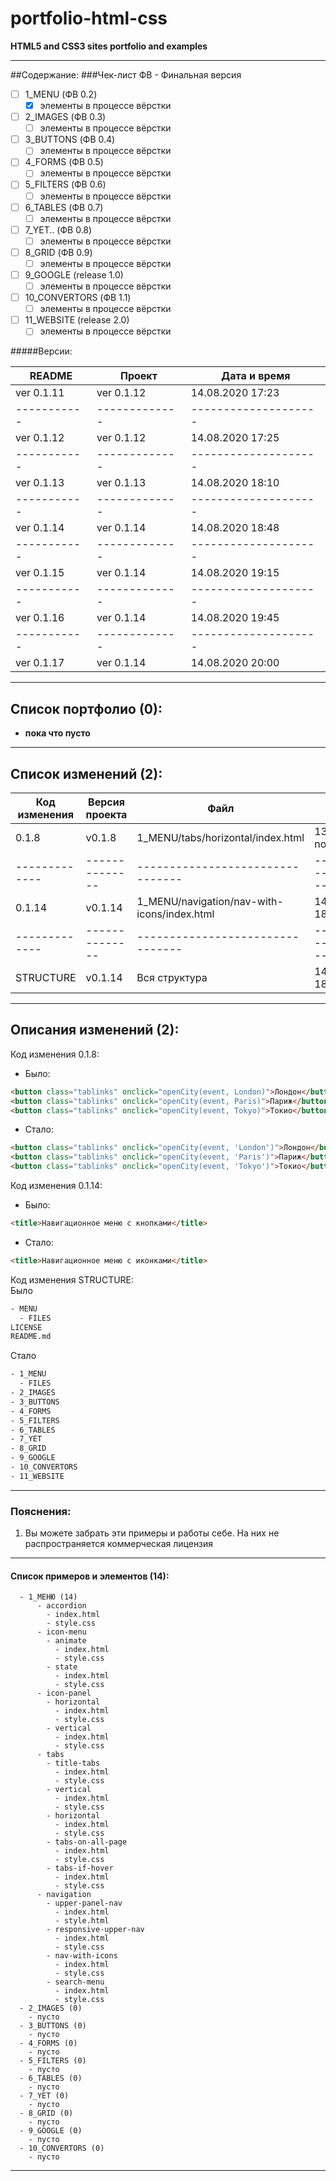 # portfolio-html-css
**HTML5 and CSS3 sites portfolio and examples**<br>
<hr>

##Содержание:
###Чек-лист
ФВ - Финальная версия

- [ ] 1_MENU (ФВ 0.2)
  - [x] элементы в процессе вёрстки
- [ ] 2_IMAGES (ФВ 0.3)
  - [ ] элементы в процессе вёрстки
- [ ] 3_BUTTONS (ФВ 0.4)
  - [ ] элементы в процессе вёрстки
- [ ] 4_FORMS (ФВ 0.5)
  - [ ] элементы в процессе вёрстки
- [ ] 5_FILTERS (ФВ 0.6)
  - [ ] элементы в процессе вёрстки
- [ ] 6_TABLES (ФВ 0.7)
  - [ ] элементы в процессе вёрстки
- [ ] 7_YET.. (ФВ 0.8)
  - [ ] элементы в процессе вёрстки
- [ ] 8_GRID (ФВ 0.9)
  - [ ] элементы в процессе вёрстки
- [ ] 9_GOOGLE (release 1.0)
  - [ ] элементы в процессе вёрстки
- [ ] 10_CONVERTORS (ФВ 1.1)
  - [ ] элементы в процессе вёрстки
- [ ] 11_WEBSITE (release 2.0)
  - [ ] элементы в процессе вёрстки

#####Версии:

README      | Проект        |    Дата и время      |
----------- | ------------- | -------------------- |
ver 0.1.11  | ver 0.1.12    | 14.08.2020 17:23     |
----------- | ------------- | -------------------- |
ver 0.1.12  | ver 0.1.12    | 14.08.2020 17:25     |
----------- | ------------- | -------------------- |
ver 0.1.13  | ver 0.1.13    | 14.08.2020 18:10     |
----------- | ------------- | -------------------- |
ver 0.1.14  | ver 0.1.14    | 14.08.2020 18:48     |
----------- | ------------- | -------------------- |
ver 0.1.15  | ver 0.1.14    | 14.08.2020 19:15     |
----------- | ------------- | -------------------- |
ver 0.1.16  | ver 0.1.14    | 14.08.2020 19:45     |
----------- | ------------- | -------------------- |
ver 0.1.17  | ver 0.1.14    | 14.08.2020 20:00     |


<hr>

## Список портфолио (0):


- **пока что пусто**

<hr>

## Список изменений (2):

Код изменения | Версия проекта |             Файл                 |   Дата и время      |
------------- | -------------- |             ----                 |   ----              |
0.1.8         |     v0.1.8     | 1_MENU/tabs/horizontal/index.html  | 13.08.2020 none     |
------------- | -------------- | -------------------------------- | ------------------- |
0.1.14        |     v0.1.14    | 1_MENU/navigation/nav-with-icons/index.html  | 14.08.2020 18:48    |
------------- | -------------- | -------------------------------- | ------------------- |
STRUCTURE     |     v0.1.14    | Вся структура                    | 14.08.2020 18:48 

<hr>

## Описания изменений (2):


Код изменения 0.1.8:<br>
- Было:
```html
<button class="tablinks" onclick="openCity(event, London)">Лондон</button>
<button class="tablinks" onclick="openCity(event, Paris)">Париж</button>
<button class="tablinks" onclick="openCity(event, Tokyo)">Токио</button>
```
- Стало:
```html
<button class="tablinks" onclick="openCity(event, 'London')">Лондон</button>
<button class="tablinks" onclick="openCity(event, 'Paris')">Париж</button>
<button class="tablinks" onclick="openCity(event, 'Tokyo')">Токио</button>
```

Код изменения 0.1.14:<br>

- Было:
```html
<title>Навигационное меню с кнопками</title>
```
- Стало:
```html
<title>Навигационное меню с иконками</title>
```

Код изменения STRUCTURE:<br>
Было
```html
- MENU
  - FILES
LICENSE
README.md
```

Стало
```html
- 1_MENU
  - FILES
- 2_IMAGES
- 3_BUTTONS
- 4_FORMS
- 5_FILTERS
- 6_TABLES
- 7_YET
- 8_GRID
- 9_GOOGLE
- 10_CONVERTORS
- 11_WEBSITE
```

<hr>

### Пояснения:

1. Вы можете забрать эти примеры и работы себе.
На них не распространяется коммерческая лицензия

<hr>

#### Список примеров и элементов (14):

```- portfolio-html-css
  - 1_МЕНЮ (14)
      - accordion
        - index.html
        - style.css
      - icon-menu
        - animate
          - index.html
          - style.css
        - state
          - index.html
          - style.css
      - icon-panel
        - horizontal
          - index.html
          - style.css
        - vertical
          - index.html
          - style.css
      - tabs
        - title-tabs
          - index.html
          - style.css
        - vertical
          - index.html
          - style.css
        - horizontal
          - index.html
          - style.css
        - tabs-on-all-page
          - index.html
          - style.css
        - tabs-if-hover
          - index.html
          - style.css
      - navigation
        - upper-panel-nav
          - index.html
          - style.html
        - responsive-upper-nav
          - index.html
          - style.css
        - nav-with-icons
          - index.html
          - style.css
        - search-menu
          - index.html
          - style.css
  - 2_IMAGES (0)
    - пусто
  - 3_BUTTONS (0)
    - пусто
  - 4_FORMS (0)
    - пусто
  - 5_FILTERS (0)
    - пусто
  - 6_TABLES (0)
    - пусто
  - 7_YET (0)
    - пусто
  - 8_GRID (0)
    - пусто
  - 9_GOOGLE (0)
    - пусто
  - 10_CONVERTORS (0)
    - пусто
```
<hr>
